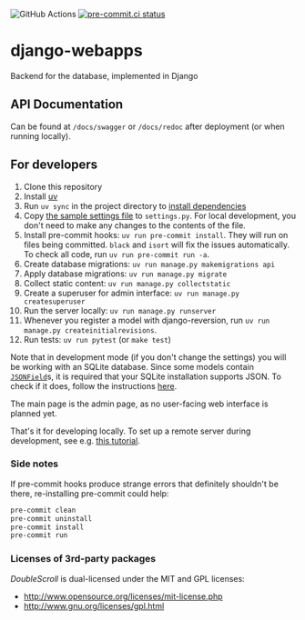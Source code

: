 ![GitHub Actions](https://github.com/samanthasgroup/django-webapps/actions/workflows/main.yml/badge.svg)
[![pre-commit.ci status](https://results.pre-commit.ci/badge/github/samanthasgroup/django-webapps/master.svg)](https://results.pre-commit.ci/latest/github/samanthasgroup/django-webapps/master)

# django-webapps

Backend for the database, implemented in Django

## API Documentation

Can be found at `/docs/swagger` or `/docs/redoc` after deployment (or when running locally).

## For developers

1. Clone this repository
2. Install [uv](https://docs.astral.sh/uv/getting-started/installation/)
3. Run `uv sync` in the project directory to [install dependencies](https://docs.astral.sh/uv/reference/cli/#uv-sync)
4. Copy [the sample settings file](django_webapps/settings_sample.py) to `settings.py`. For local development, you don't need to make any changes to the contents of the file.
5. Install pre-commit hooks: `uv run pre-commit install`. They will run on files being committed. `black` and `isort` will fix the issues automatically. To check all code, run `uv run pre-commit run -a`.
6. Create database migrations: `uv run manage.py makemigrations api`
7. Apply database migrations: `uv run manage.py migrate`
8. Collect static content: `uv run manage.py collectstatic`
9. Create a superuser for admin interface: `uv run manage.py createsuperuser`
10. Run the server locally: `uv run manage.py runserver`
11. Whenever you register a model with django-reversion, run `uv run manage.py createinitialrevisions`.
12. Run tests: `uv run pytest` (or `make test`)

Note that in development mode (if you don't change the settings) you will be working with an SQLite database. Since some models contain [`JSONField`](https://docs.djangoproject.com/en/4.1/ref/models/fields/#django.db.models.JSONField)s, it is required that your SQLite installation supports JSON. To check if it does, follow the instructions [here](https://code.djangoproject.com/wiki/JSON1Extension).

The main page is the admin page, as no user-facing web interface is planned yet.

That's it for developing locally. To set up a remote server during development, see e.g. [this tutorial](https://www.digitalocean.com/community/tutorials/how-to-set-up-django-with-postgres-nginx-and-gunicorn-on-ubuntu-22-04).

### Side notes

If pre-commit hooks produce strange errors that definitely shouldn't be there, re-installing pre-commit could help:

```bash
pre-commit clean
pre-commit uninstall
pre-commit install
pre-commit run
```

### Licenses of 3rd-party packages

_DoubleScroll_ is dual-licensed under the MIT and GPL licenses:

* <http://www.opensource.org/licenses/mit-license.php>
* <http://www.gnu.org/licenses/gpl.html>
